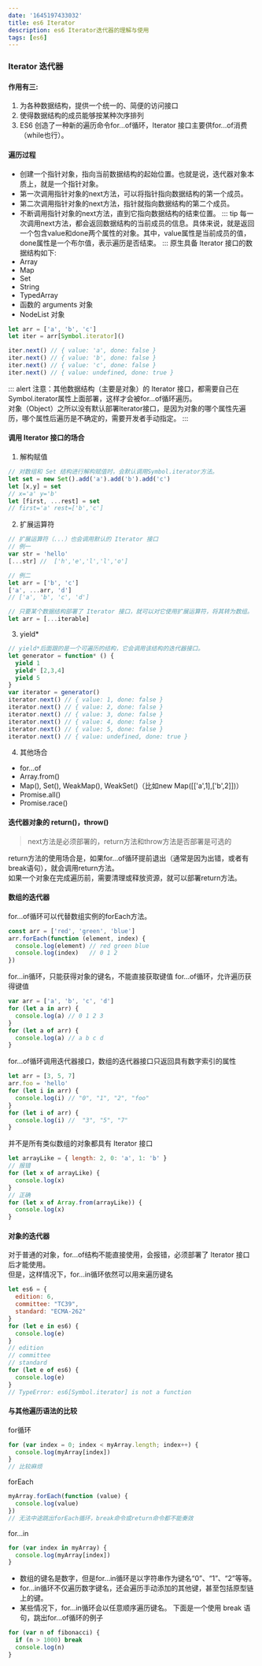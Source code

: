 ```yaml
---
date: '1645197433032'
title: es6 Iterator
description: es6 Iterator迭代器的理解与使用
tags: [es6]
---
```

### Iterator 迭代器
#### 作用有三:
1. 为各种数据结构，提供一个统一的、简便的访问接口
2. 使得数据结构的成员能够按某种次序排列
3. ES6 创造了一种新的遍历命令for...of循环，Iterator 接口主要供for...of消费（while也行）。
#### 遍历过程
 - 创建一个指针对象，指向当前数据结构的起始位置。也就是说，迭代器对象本质上，就是一个指针对象。  
 - 第一次调用指针对象的next方法，可以将指针指向数据结构的第一个成员。  
 - 第二次调用指针对象的next方法，指针就指向数据结构的第二个成员。  
 - 不断调用指针对象的next方法，直到它指向数据结构的结束位置。
::: tip
每一次调用next方法，都会返回数据结构的当前成员的信息。具体来说，就是返回一个包含value和done两个属性的对象。其中，value属性是当前成员的值，done属性是一个布尔值，表示遍历是否结束。
:::
原生具备 Iterator 接口的数据结构如下:
 - Array
 - Map
 - Set
 - String
 - TypedArray
 - 函数的 arguments 对象
 - NodeList 对象
```javascript
let arr = ['a', 'b', 'c']
let iter = arr[Symbol.iterator]()

iter.next() // { value: 'a', done: false }
iter.next() // { value: 'b', done: false }
iter.next() // { value: 'c', done: false }
iter.next() // { value: undefined, done: true }
```
::: alert
注意：其他数据结构（主要是对象）的 Iterator 接口，都需要自己在Symbol.iterator属性上面部署，这样才会被for...of循环遍历。  
对象（Object）之所以没有默认部署Iterator接口，是因为对象的哪个属性先遍历，哪个属性后遍历是不确定的，需要开发者手动指定。
:::
#### 调用 Iterator 接口的场合
1. 解构赋值
```javascript
// 对数组和 Set 结构进行解构赋值时，会默认调用Symbol.iterator方法。
let set = new Set().add('a').add('b').add('c')
let [x,y] = set
// x='a' y='b'
let [first, ...rest] = set
// first='a' rest=['b','c']
```
2. 扩展运算符
```javascript
// 扩展运算符（...）也会调用默认的 Iterator 接口
// 例一
var str = 'hello'
[...str] //  ['h','e','l','l','o']

// 例二
let arr = ['b', 'c']
['a', ...arr, 'd']
// ['a', 'b', 'c', 'd']

// 只要某个数据结构部署了 Iterator 接口，就可以对它使用扩展运算符，将其转为数组。
let arr = [...iterable]
```
3. yield*
```javascript
// yield*后面跟的是一个可遍历的结构，它会调用该结构的迭代器接口。
let generator = function* () {
  yield 1
  yield* [2,3,4]
  yield 5
}
var iterator = generator()
iterator.next() // { value: 1, done: false }
iterator.next() // { value: 2, done: false }
iterator.next() // { value: 3, done: false }
iterator.next() // { value: 4, done: false }
iterator.next() // { value: 5, done: false }
iterator.next() // { value: undefined, done: true }
```
4. 其他场合
 - for...of
 - Array.from()
 - Map(), Set(), WeakMap(), WeakSet()（比如new Map([['a',1],['b',2]])）
 - Promise.all()
 - Promise.race()
#### 迭代器对象的 return()，throw()
> next方法是必须部署的，return方法和throw方法是否部署是可选的

return方法的使用场合是，如果for...of循环提前退出（通常是因为出错，或者有break语句），就会调用return方法。  
如果一个对象在完成遍历前，需要清理或释放资源，就可以部署return方法。
#### 数组的迭代器
for...of循环可以代替数组实例的forEach方法。
```javascript
const arr = ['red', 'green', 'blue']
arr.forEach(function (element, index) {
  console.log(element) // red green blue
  console.log(index)   // 0 1 2
})
```
for...in循环，只能获得对象的键名，不能直接获取键值
for...of循环，允许遍历获得键值
```javascript
var arr = ['a', 'b', 'c', 'd']
for (let a in arr) {
  console.log(a) // 0 1 2 3
}
for (let a of arr) {
  console.log(a) // a b c d
}
```
for...of循环调用迭代器接口，数组的迭代器接口只返回具有数字索引的属性
```javascript
let arr = [3, 5, 7]
arr.foo = 'hello'
for (let i in arr) {
  console.log(i) // "0", "1", "2", "foo"
}
for (let i of arr) {
  console.log(i) //  "3", "5", "7"
}
```
并不是所有类似数组的对象都具有 Iterator 接口
```javascript
let arrayLike = { length: 2, 0: 'a', 1: 'b' }
// 报错
for (let x of arrayLike) {
  console.log(x)
}
// 正确
for (let x of Array.from(arrayLike)) {
  console.log(x)
}
```
#### 对象的迭代器
对于普通的对象，for...of结构不能直接使用，会报错，必须部署了 Iterator 接口后才能使用。  
但是，这样情况下，for...in循环依然可以用来遍历键名
```javascript
let es6 = {
  edition: 6,
  committee: "TC39",
  standard: "ECMA-262"
}
for (let e in es6) {
  console.log(e)
}
// edition
// committee
// standard
for (let e of es6) {
  console.log(e)
}
// TypeError: es6[Symbol.iterator] is not a function
```
#### 与其他遍历语法的比较 
for循环
```javascript
for (var index = 0; index < myArray.length; index++) {
  console.log(myArray[index])
}
// 比较麻烦
```
forEach
```javascript
myArray.forEach(function (value) {
  console.log(value)
})
// 无法中途跳出forEach循环，break命令或return命令都不能奏效
```
for...in
```javascript
for (var index in myArray) {
  console.log(myArray[index])
}
```
 - 数组的键名是数字，但是for...in循环是以字符串作为键名“0”、“1”、“2”等等。
 - for...in循环不仅遍历数字键名，还会遍历手动添加的其他键，甚至包括原型链上的键。
 - 某些情况下，for...in循环会以任意顺序遍历键名。
下面是一个使用 break 语句，跳出for...of循环的例子
```javascript
for (var n of fibonacci) {
  if (n > 1000) break
  console.log(n)
}
```
